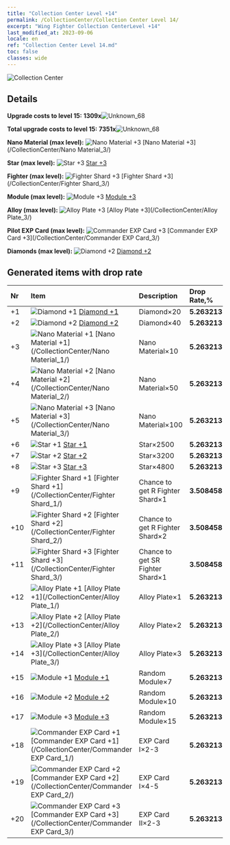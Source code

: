 ```yaml
---
title: "Collection Center Level +14"
permalink: /CollectionCenter/Collection Center Level 14/
excerpt: "Wing Fighter Collection CenterLevel +14"
last_modified_at: 2023-09-06
locale: en
ref: "Collection Center Level 14.md"
toc: false
classes: wide
---
```



  ![Collection Center](/images/bh_img6.png)

## Details

 **Upgrade costs to level 15:** **1309x**![Unknown_68](/images/item/bh_img25_p.png)

 **Total upgrade costs to level 15:** **7351x**![Unknown_68](/images/item/bh_img25_p.png)

 **Nano Material (max level):** ![Nano Material +3](/images/cc/CC_Nano_Material_3_p.png) [Nano Material +3](/CollectionCenter/Nano Material_3/)

 **Star (max level):** ![Star +3](/images/cc/CC_Star_3_p.png) [Star +3](/CollectionCenter/Star_3/)

 **Fighter (max level):** ![Fighter Shard +3](/images/cc/CC_Fighter_Shard_3_p.png) [Fighter Shard +3](/CollectionCenter/Fighter Shard_3/)

 **Module (max level):** ![Module +3](/images/cc/CC_Module_3_p.png) [Module +3](/CollectionCenter/Module_3/)

 **Alloy (max level):** ![Alloy Plate +3](/images/cc/CC_Alloy_Plate_3_p.png) [Alloy Plate +3](/CollectionCenter/Alloy Plate_3/)

 **Pilot EXP Card (max level):** ![Commander EXP Card +3](/images/cc/CC_Pilot_EXP_Card_3_p.png) [Commander EXP Card +3](/CollectionCenter/Commander EXP Card_3/)

 **Diamonds (max level):** ![Diamond +2](/images/cc/CC_Diamond_2_p.png) [Diamond +2](/CollectionCenter/Diamond_2/)

## Generated items with drop rate

  |  Nr |     Item   |    Description   |  Drop Rate,% |
  |:----|:-----------|:-----------------|:-------------|
  | +1 | ![Diamond +1](/images/cc/CC_Diamond_1_p.png) [Diamond +1](/CollectionCenter/Diamond_1/) | Diamond×20 | **5.263213** |
  | +2 | ![Diamond +2](/images/cc/CC_Diamond_2_p.png) [Diamond +2](/CollectionCenter/Diamond_2/) | Diamond×40 | **5.263213** |
  | +3 | ![Nano Material +1](/images/cc/CC_Nano_Material_1_p.png) [Nano Material +1](/CollectionCenter/Nano Material_1/) | Nano Material×10 | **5.263213** |
  | +4 | ![Nano Material +2](/images/cc/CC_Nano_Material_2_p.png) [Nano Material +2](/CollectionCenter/Nano Material_2/) | Nano Material×50 | **5.263213** |
  | +5 | ![Nano Material +3](/images/cc/CC_Nano_Material_3_p.png) [Nano Material +3](/CollectionCenter/Nano Material_3/) | Nano Material×100 | **5.263213** |
  | +6 | ![Star +1](/images/cc/CC_Star_1_p.png) [Star +1](/CollectionCenter/Star_1/) | Star×2500 | **5.263213** |
  | +7 | ![Star +2](/images/cc/CC_Star_2_p.png) [Star +2](/CollectionCenter/Star_2/) | Star×3200 | **5.263213** |
  | +8 | ![Star +3](/images/cc/CC_Star_3_p.png) [Star +3](/CollectionCenter/Star_3/) | Star×4800 | **5.263213** |
  | +9 | ![Fighter Shard +1](/images/cc/CC_Fighter_Shard_1_p.png) [Fighter Shard +1](/CollectionCenter/Fighter Shard_1/) | Chance to get R Fighter Shard×1 | **3.508458** |
  | +10 | ![Fighter Shard +2](/images/cc/CC_Fighter_Shard_2_p.png) [Fighter Shard +2](/CollectionCenter/Fighter Shard_2/) | Chance to get R Fighter Shard×2 | **3.508458** |
  | +11 | ![Fighter Shard +3](/images/cc/CC_Fighter_Shard_3_p.png) [Fighter Shard +3](/CollectionCenter/Fighter Shard_3/) | Chance to get SR Fighter Shard×1 | **3.508458** |
  | +12 | ![Alloy Plate +1](/images/cc/CC_Alloy_Plate_1_p.png) [Alloy Plate +1](/CollectionCenter/Alloy Plate_1/) | Alloy Plate×1 | **5.263213** |
  | +13 | ![Alloy Plate +2](/images/cc/CC_Alloy_Plate_2_p.png) [Alloy Plate +2](/CollectionCenter/Alloy Plate_2/) | Alloy Plate×2 | **5.263213** |
  | +14 | ![Alloy Plate +3](/images/cc/CC_Alloy_Plate_3_p.png) [Alloy Plate +3](/CollectionCenter/Alloy Plate_3/) | Alloy Plate×3 | **5.263213** |
  | +15 | ![Module +1](/images/cc/CC_Module_1_p.png) [Module +1](/CollectionCenter/Module_1/) | Random Module×7 | **5.263213** |
  | +16 | ![Module +2](/images/cc/CC_Module_2_p.png) [Module +2](/CollectionCenter/Module_2/) | Random Module×10 | **5.263213** |
  | +17 | ![Module +3](/images/cc/CC_Module_3_p.png) [Module +3](/CollectionCenter/Module_3/) | Random Module×15 | **5.263213** |
  | +18 | ![Commander EXP Card +1](/images/cc/CC_Pilot_EXP_Card_1_p.png) [Commander EXP Card +1](/CollectionCenter/Commander EXP Card_1/) | EXP Card I×2-3 | **5.263213** |
  | +19 | ![Commander EXP Card +2](/images/cc/CC_Pilot_EXP_Card_2_p.png) [Commander EXP Card +2](/CollectionCenter/Commander EXP Card_2/) | EXP Card I×4-5 | **5.263213** |
  | +20 | ![Commander EXP Card +3](/images/cc/CC_Pilot_EXP_Card_3_p.png) [Commander EXP Card +3](/CollectionCenter/Commander EXP Card_3/) | EXP Card II×2-3 | **5.263213** |

